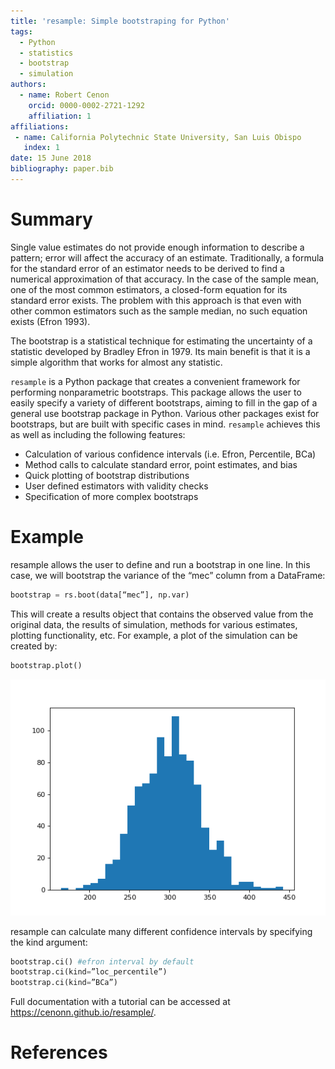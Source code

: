 ```yaml
---
title: 'resample: Simple bootstraping for Python'
tags:
  - Python
  - statistics
  - bootstrap
  - simulation
authors:
  - name: Robert Cenon
    orcid: 0000-0002-2721-1292
    affiliation: 1
affiliations:
 - name: California Polytechnic State University, San Luis Obispo
   index: 1
date: 15 June 2018
bibliography: paper.bib
---
```


# Summary

Single value estimates do not provide enough information to describe a pattern; error will affect the accuracy of an estimate. Traditionally, a formula for the standard error of an estimator needs to be derived to find a numerical approximation of that accuracy. In the case of the sample mean, one of the most common estimators, a closed-form equation for its standard error exists. The problem with this approach is that even with other common estimators such as the sample median, no such equation exists (Efron 1993).

The bootstrap is a statistical technique for estimating the uncertainty of a statistic developed by Bradley Efron in 1979. Its main benefit is that it is a simple algorithm that works for almost any statistic. 

``resample`` is a Python package that creates a convenient framework for performing nonparametric bootstraps. This package allows the user to easily specify a variety of different bootstraps, aiming to fill in the gap of a general use bootstrap package in Python. Various other packages exist for bootstraps, but are built with specific cases in mind. ``resample`` achieves this as well as including the following features:

- Calculation of various confidence intervals (i.e. Efron, Percentile, BCa)
- Method calls to calculate standard error, point estimates, and bias
- Quick plotting of bootstrap distributions
- User defined estimators with validity checks
- Specification of more complex bootstraps

# Example

resample allows the user to define and run a bootstrap in one line. In this case, we will bootstrap the variance of the “mec” column from a DataFrame:

```python
bootstrap = rs.boot(data[“mec”], np.var)
```

This will create a results object that contains the observed value from the original data, the results of simulation, methods for various estimates, plotting functionality, etc. For example, a plot of the simulation can be created by:

```python
bootstrap.plot()
```
![Example of basic plots](mec_var.png)

resample can calculate many different confidence intervals by specifying the kind argument:

```python
bootstrap.ci() #efron interval by default
bootstrap.ci(kind=”loc_percentile”)
bootstrap.ci(kind=”BCa”)
```

Full documentation with a tutorial can be accessed at <https://cenonn.github.io/resample/>.

# References